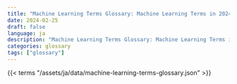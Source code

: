 ```yaml
---
title: "Machine Learning Terms Glossary: Machine Learning Terms in 2024"  
date: 2024-02-25
draft: false
language: ja
description: "Machine Learning Terms Glossary: Machine Learning Terms in 2024 | Machine Learning Terms Glossary"
categories: glossary
tags: ["glossary"]
---
```


{{< terms "/assets/ja/data/machine-learning-terms-glossary.json" >}}